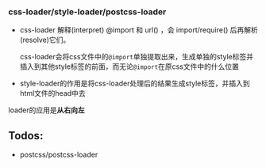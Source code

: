 ### css-loader/style-loader/postcss-loader

*   css-loader 解释(interpret) @import 和 url() ，会 import/require() 后再解析(resolve)它们。

    css-loader会将css文件中的`@import`单独提取出来，生成单独的style标签并插入到其他style标签的前面，而无论`@import`在原css文件中的什么位置
*   style-loader的作用是将css-loader处理后的结果生成style标签，并插入到html文件的head中去

loader的应用是**从右向左**

##  Todos:
*   postcss/postcss-loader